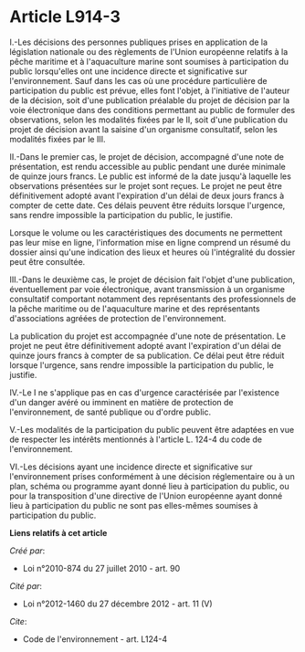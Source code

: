 # Article L914-3

I.-Les décisions des personnes publiques prises en application de la législation nationale ou des règlements de l'Union
européenne relatifs à la pêche maritime et à l'aquaculture marine sont soumises à participation du public lorsqu'elles ont
une incidence directe et significative sur l'environnement. Sauf dans les cas où une procédure particulière de participation
du public est prévue, elles font l'objet, à l'initiative de l'auteur de la décision, soit d'une publication préalable du
projet de décision par la voie électronique dans des conditions permettant au public de formuler des observations, selon les
modalités fixées par le II, soit d'une publication du projet de décision avant la saisine d'un organisme consultatif, selon
les modalités fixées par le III. 

II.-Dans le premier cas, le projet de décision, accompagné d'une note de présentation, est rendu accessible au public pendant
une durée minimale de quinze jours francs. Le public est informé de la date jusqu'à laquelle les observations présentées sur
le projet sont reçues. Le projet ne peut être définitivement adopté avant l'expiration d'un délai de deux jours francs à
compter de cette date. Ces délais peuvent être réduits lorsque l'urgence, sans rendre impossible la participation du public,
le justifie. 

Lorsque le volume ou les caractéristiques des documents ne permettent pas leur mise en ligne, l'information mise en ligne
comprend un résumé du dossier ainsi qu'une indication des lieux et heures où l'intégralité du dossier peut être consultée. 

III.-Dans le deuxième cas, le projet de décision fait l'objet d'une publication, éventuellement par voie électronique, avant
transmission à un organisme consultatif comportant notamment des représentants des professionnels de la pêche maritime ou de
l'aquaculture marine et des représentants d'associations agréées de protection de l'environnement. 

La publication du projet est accompagnée d'une note de présentation. Le projet ne peut être définitivement adopté avant
l'expiration d'un délai de quinze jours francs à compter de sa publication. Ce délai peut être réduit lorsque l'urgence, sans
rendre impossible la participation du public, le justifie. 

IV.-Le I ne s'applique pas en cas d'urgence caractérisée par l'existence d'un danger avéré ou imminent en matière de
protection de l'environnement, de santé publique ou d'ordre public.

V.-Les modalités de la participation du public peuvent être adaptées en vue de respecter les intérêts mentionnés à l'article
L. 124-4 du code de l'environnement. 

VI.-Les décisions ayant une incidence directe et significative sur l'environnement prises conformément à une décision
réglementaire ou à un plan, schéma ou programme ayant donné lieu à participation du public, ou pour la transposition d'une
directive de l'Union européenne ayant donné lieu à participation du public ne sont pas elles-mêmes soumises à participation
du public.

**Liens relatifs à cet article**

_Créé par_:

  - Loi n°2010-874 du 27 juillet 2010 - art. 90

_Cité par_:

  - Loi n°2012-1460 du 27 décembre 2012 - art. 11 (V)

_Cite_:

  - Code de l'environnement - art. L124-4
